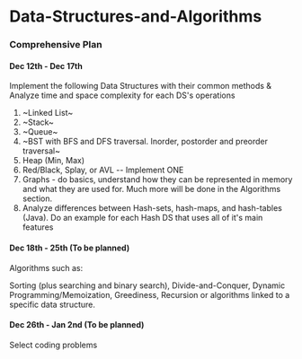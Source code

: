 # Data-Structures-and-Algorithms
### Comprehensive Plan

#### Dec 12th - Dec 17th

Implement the following Data Structures with their common methods &
Analyze time and space complexity for each DS's operations

1) ~Linked List~
2) ~Stack~
3) ~Queue~
4) ~BST with BFS and DFS traversal. Inorder, postorder and preorder traversal~
5) Heap (Min, Max)
6) Red/Black, Splay, or AVL -- Implement ONE
7) Graphs - do basics, understand how they can be represented in memory and what
   they are used for. Much more will be done in the Algorithms section.
8) Analyze differences between Hash-sets, hash-maps, and hash-tables (Java).
   Do an example for each Hash DS that uses all of it's main features

#### Dec 18th - 25th (To be planned)

Algorithms such as:

Sorting (plus searching and binary search), Divide-and-Conquer,
Dynamic Programming/Memoization, Greediness, Recursion
or algorithms linked to a specific data structure.

#### Dec 26th - Jan 2nd (To be planned)

Select coding problems
